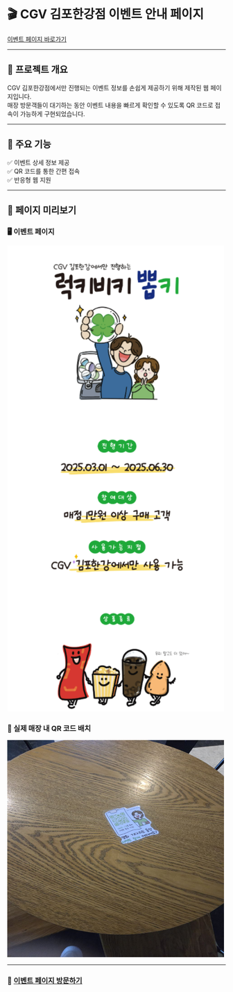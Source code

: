 # 🎬 CGV 김포한강점 이벤트 안내 페이지

[이벤트 페이지 바로가기](https://gmpluckypicky.netlify.app/)

---

## 🚀 프로젝트 개요

CGV 김포한강점에서만 진행되는 이벤트 정보를 손쉽게 제공하기 위해 제작된 웹 페이지입니다.  
매장 방문객들이 대기하는 동안 이벤트 내용을 빠르게 확인할 수 있도록 QR 코드로 접속이 가능하게 구현되었습니다.

---

## 📌 주요 기능

✅ 이벤트 상세 정보 제공  
✅ QR 코드를 통한 간편 접속  
✅ 반응형 웹 지원

---

## 📸 페이지 미리보기

### 🖥️ 이벤트 페이지

<img src="./asset/eventExample.png" width="500px"/>

### 🏢 실제 매장 내 QR 코드 배치

<img src="./asset/realExample.jpg" width="500px" height="500px"/>

---

### 🔗 [이벤트 페이지 방문하기](https://gmpluckypicky.netlify.app/)
